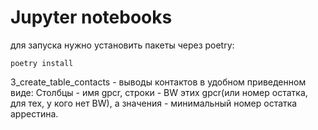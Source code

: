 # Jupyter notebooks

для запуска нужно установить пакеты через poetry:

```
poetry install
```

3_create_table_contacts - выводы контактов в удобном приведенном виде:
Cтолбцы - имя gpcr, строки - BW этих gpcr(или номер остатка, для тех, у кого нет BW), а значения - минимальный номер остатка аррестина.

